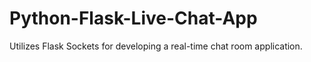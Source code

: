 # Python-Flask-Live-Chat-App

Utilizes Flask Sockets for developing a real-time chat room application.

